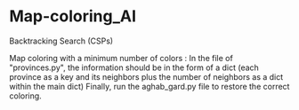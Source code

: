# Map-coloring_AI
Backtracking Search (CSPs)

Map coloring with a minimum number of colors :
  In the file of "provinces.py", the information should be in the form of a dict (each province as a key and its neighbors plus the number of neighbors as a dict within the main dict) 
  Finally, run the aghab_gard.py file to restore the correct coloring. 
